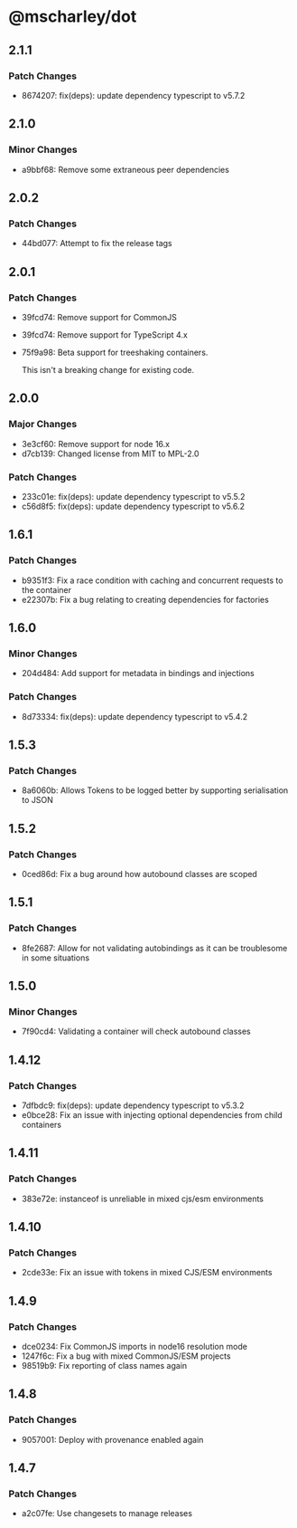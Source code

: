 # @mscharley/dot

## 2.1.1

### Patch Changes

- 8674207: fix(deps): update dependency typescript to v5.7.2

## 2.1.0

### Minor Changes

- a9bbf68: Remove some extraneous peer dependencies

## 2.0.2

### Patch Changes

- 44bd077: Attempt to fix the release tags

## 2.0.1

### Patch Changes

- 39fcd74: Remove support for CommonJS
- 39fcd74: Remove support for TypeScript 4.x
- 75f9a98: Beta support for treeshaking containers.

  This isn't a breaking change for existing code.

## 2.0.0

### Major Changes

- 3e3cf60: Remove support for node 16.x
- d7cb139: Changed license from MIT to MPL-2.0

### Patch Changes

- 233c01e: fix(deps): update dependency typescript to v5.5.2
- c56d8f5: fix(deps): update dependency typescript to v5.6.2

## 1.6.1

### Patch Changes

- b9351f3: Fix a race condition with caching and concurrent requests to the container
- e22307b: Fix a bug relating to creating dependencies for factories

## 1.6.0

### Minor Changes

- 204d484: Add support for metadata in bindings and injections

### Patch Changes

- 8d73334: fix(deps): update dependency typescript to v5.4.2

## 1.5.3

### Patch Changes

- 8a6060b: Allows Tokens to be logged better by supporting serialisation to JSON

## 1.5.2

### Patch Changes

- 0ced86d: Fix a bug around how autobound classes are scoped

## 1.5.1

### Patch Changes

- 8fe2687: Allow for not validating autobindings as it can be troublesome in some situations

## 1.5.0

### Minor Changes

- 7f90cd4: Validating a container will check autobound classes

## 1.4.12

### Patch Changes

- 7dfbdc9: fix(deps): update dependency typescript to v5.3.2
- e0bce28: Fix an issue with injecting optional dependencies from child containers

## 1.4.11

### Patch Changes

- 383e72e: instanceof is unreliable in mixed cjs/esm environments

## 1.4.10

### Patch Changes

- 2cde33e: Fix an issue with tokens in mixed CJS/ESM environments

## 1.4.9

### Patch Changes

- dce0234: Fix CommonJS imports in node16 resolution mode
- 1247f6c: Fix a bug with mixed CommonJS/ESM projects
- 98519b9: Fix reporting of class names again

## 1.4.8

### Patch Changes

- 9057001: Deploy with provenance enabled again

## 1.4.7

### Patch Changes

- a2c07fe: Use changesets to manage releases
